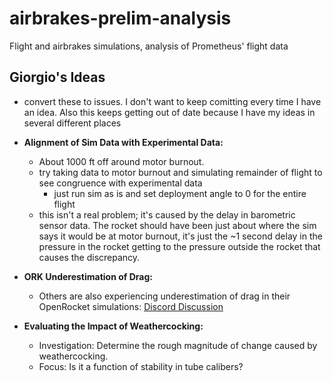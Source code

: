 # airbrakes-prelim-analysis

Flight and airbrakes simulations, analysis of Prometheus' flight data

## Giorgio's Ideas
- convert these to issues. I don't want to keep comitting every time I have an idea. Also this keeps getting out of date because I have my ideas in several different places

- **Alignment of Sim Data with Experimental Data:** 
  - About 1000 ft off around motor burnout.
  - try taking data to motor burnout and simulating remainder of flight to see congruence with experimental data
    - just run sim as is and set deployment angle to 0 for the entire flight
  - this isn't a real problem; it's caused by the delay in barometric sensor data. The rocket should have been just about where the sim says it would be at motor burnout, it's just the ~1 second delay in the pressure in the rocket getting to the pressure outside the rocket that causes the discrepancy.

- **ORK Underestimation of Drag:** 
  - Others are also experiencing underestimation of drag in their OpenRocket simulations: [Discord Discussion](https://discord.com/channels/855522432945618965/855533557996453888/1017453223340150805)

- **Evaluating the Impact of Weathercocking:** 
  - Investigation: Determine the rough magnitude of change caused by weathercocking.
  - Focus: Is it a function of stability in tube calibers?